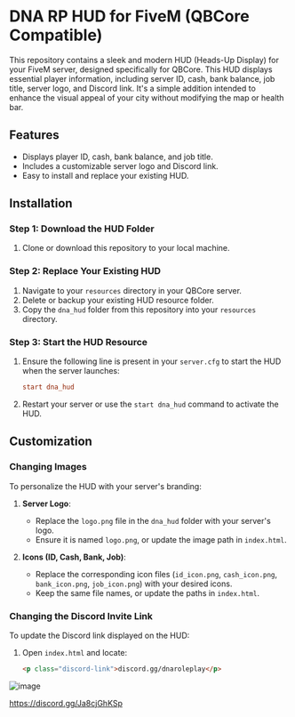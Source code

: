 # DNA RP HUD for FiveM (QBCore Compatible)

This repository contains a sleek and modern HUD (Heads-Up Display) for your FiveM server, designed specifically for QBCore. This HUD displays essential player information, including server ID, cash, bank balance, job title, server logo, and Discord link. It's a simple addition intended to enhance the visual appeal of your city without modifying the map or health bar.

## Features
- Displays player ID, cash, bank balance, and job title.
- Includes a customizable server logo and Discord link.
- Easy to install and replace your existing HUD.

## Installation

### Step 1: Download the HUD Folder
1. Clone or download this repository to your local machine.

### Step 2: Replace Your Existing HUD
1. Navigate to your `resources` directory in your QBCore server.
2. Delete or backup your existing HUD resource folder.
3. Copy the `dna_hud` folder from this repository into your `resources` directory.

### Step 3: Start the HUD Resource
1. Ensure the following line is present in your `server.cfg` to start the HUD when the server launches:
    ```cfg
    start dna_hud
    ```
2. Restart your server or use the `start dna_hud` command to activate the HUD.

## Customization

### Changing Images
To personalize the HUD with your server's branding:

1. **Server Logo**:
   - Replace the `logo.png` file in the `dna_hud` folder with your server's logo.
   - Ensure it is named `logo.png`, or update the image path in `index.html`.

2. **Icons (ID, Cash, Bank, Job)**:
   - Replace the corresponding icon files (`id_icon.png`, `cash_icon.png`, `bank_icon.png`, `job_icon.png`) with your desired icons.
   - Keep the same file names, or update the paths in `index.html`.


### Changing the Discord Invite Link
To update the Discord link displayed on the HUD:

1. Open `index.html` and locate:
   ```html
   <p class="discord-link">discord.gg/dnaroleplay</p>
![image](https://github.com/user-attachments/assets/dae608ba-069d-4792-903d-6b9cbeed60c5)


https://discord.gg/Ja8cjGhKSp
